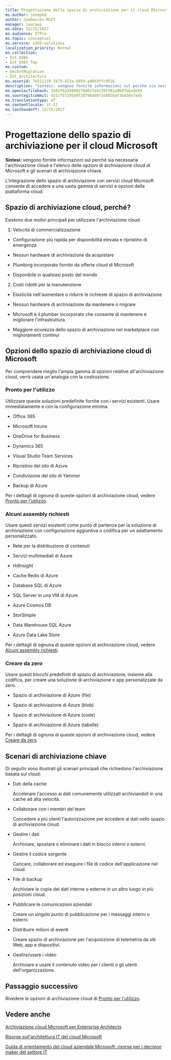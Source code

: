 ```yaml
---
title: Progettazione dello spazio di archiviazione per il cloud Microsoft
ms.author: josephd
author: JoeDavies-MSFT
manager: laurawi
ms.date: 12/15/2017
ms.audience: ITPro
ms.topic: conceptual
ms.service: o365-solutions
localization_priority: Normal
ms.collection:
- Ent_O365
- Ent_O365_Top
ms.custom:
- DecEntMigration
- Ent_Architecture
ms.assetid: 7e511118-1b75-413a-b959-ad0d3ffc9516
description: "Sintesi: vengono fornite informazioni sul perché sia necessaria l'archiviazione cloud e l'elenco delle opzioni di archiviazione cloud di Microsoft e gli scenari di archiviazione chiave."
ms.openlocfilehash: 3501f6a39498276d02fe4178f701a06dfb6a3e93
ms.sourcegitcommit: d31cf57295e8f3d798ab971d405baf3bd3eb7a45
ms.translationtype: HT
ms.contentlocale: it-IT
ms.lasthandoff: 12/15/2017
---
```

# <a name="designing-storage-for-the-microsoft-cloud"></a>Progettazione dello spazio di archiviazione per il cloud Microsoft

 **Sintesi:** vengono fornite informazioni sul perché sia necessaria l'archiviazione cloud e l'elenco delle opzioni di archiviazione cloud di Microsoft e gli scenari di archiviazione chiave.
  
L'integrazione dello spazio di archiviazione con servizi cloud Microsoft consente di accedere a una vasta gamma di servizi e opzioni della piattaforma cloud.
  
## <a name="why-cloud-storage"></a>Spazio di archiviazione cloud, perché?

Esistono due motivi principali per utilizzare l'archiviazione cloud.
  
1. Velocità di commercializzazione
    
  - Configurazione più rapida per disponibilità elevata e ripristino di emergenza
    
  - Nessun hardware di archiviazione da acquistare
    
  - Plumbing incorporato fornito da offerte cloud di Microsoft
    
  - Disponibile in qualsiasi posto del mondo
    
2. Costi ridotti per la manutenzione
    
  - Elasticità nell'aumentare o ridurre le richieste di spazio di archiviazione
    
  - Nessun hardware di archiviazione da mantenere o migrare
    
  - Microsoft è il plumber incorporato che consente di mantenere e migliorare l'infrastruttura
    
  - Maggiore sicurezza dello spazio di archiviazione nel marketplace con miglioramenti continui
    
## <a name="microsoft-cloud-storage-options"></a>Opzioni dello spazio di archiviazione cloud di Microsoft

Per comprendere meglio l'ampia gamma di opzioni relative all'archiviazione cloud, verrà usata un'analogia con la costruzione.
  
### <a name="move-in-ready"></a>Pronto per l'utilizzo

Utilizzare queste soluzioni predefinite fornite con i servizi esistenti. Usare immediatamente e con la configurazione minima.
  
- Office 365
    
- Microsoft Intune
    
- OneDrive for Business
    
- Dynamics 365
    
- Visual Studio Team Services
    
- Ripristino del sito di Azure
    
- Condivisione del sito di Yammer
    
- Backup di Azure
    
Per i dettagli di ognuna di queste opzioni di archiviazione cloud, vedere [Pronto per l'utilizzo](move-in-ready.md).
  
### <a name="some-assembly-required"></a>Alcuni assembly richiesti

Usare questi servizi esistenti come punto di partenza per la soluzione di archiviazione con configurazione aggiuntiva o codifica per un adattamento personalizzato.
  
- Rete per la distribuzione di contenuti
    
- Servizi multimediali di Azure
    
- HdInsight
    
- Cache Redis di Azure
    
- Database SQL di Azure
    
- SQL Server in una VM di Azure
    
- Azure Cosmos DB
    
- StorSimple
    
- Data Warehouse SQL Azure
    
- Azure Data Lake Store
    
Per i dettagli di ognuna di queste opzioni di archiviazione cloud, vedere [Alcuni assembly richiesti](some-assembly-required.md).
  
### <a name="build-from-the-ground-up"></a>Creare da zero

Usare questi blocchi predefiniti di spazio di archiviazione, insieme alla codifica, per creare una soluzione di archiviazione o app personalizzate da zero.
  
- Spazio di archiviazione di Azure (file)
    
- Spazio di archiviazione di Azure (blob)
    
- Spazio di archiviazione di Azure (code)
    
- Spazio di archiviazione di Azure (tabelle)
    
Per i dettagli di ognuna di queste opzioni di archiviazione cloud, vedere [Creare da zero](build-from-the-ground-up.md).
  
## <a name="key-storage-scenarios"></a>Scenari di archiviazione chiave

Di seguito sono illustrati gli scenari principali che richiedono l'archiviazione basata sul cloud:
  
- Dati della cache
    
    Accelerare l'accesso ai dati comunemente utilizzati archiviandoli in una cache ad alta velocità.
    
- Collaborare con i membri del team
    
    Concedere a più utenti l'autorizzazione per accedere ai dati nello spazio di archiviazione cloud.
    
- Gestire i dati
    
    Archiviare, spostare o eliminare i dati in blocco interni o esterni.
    
- Gestire il codice sorgente
    
    Caricare, collaborare ed eseguire i file di codice dell'applicazione nel cloud.
    
- File di backup
    
    Archiviare le copie dei dati interne o esterne in un altro luogo in più posizioni cloud.
    
- Pubblicare le comunicazioni aziendali
    
    Creare un singolo punto di pubblicazione per i messaggi interni o esterni.
    
- Distribuire milioni di eventi
    
    Creare spazio di archiviazione per l'acquisizione di telemetria da siti Web, app e dispositivi.
    
- Gestire/usare i video
    
    Archiviare e usare il contenuto video per i clienti o gli utenti dell'organizzazione.
    
## <a name="next-step"></a>Passaggio successivo

Rivedere le opzioni di archiviazione cloud di [Pronto per l'utilizzo](move-in-ready.md).
  
## <a name="see-also"></a>Vedere anche

[Archiviazione cloud Microsoft per Enterprise Architects](microsoft-cloud-storage-for-enterprise-architects.md)
  
[Risorse sull'architettura IT del cloud Microsoft](microsoft-cloud-it-architecture-resources.md)

[Guida di orientamento del cloud aziendale Microsoft: risorse per i decision maker del settore IT](https://sway.com/FJ2xsyWtkJc2taRD)



